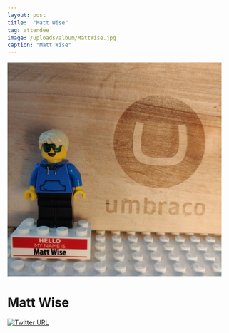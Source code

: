 ```yaml
---
layout: post
title:  "Matt Wise"
tag: attendee
image: /uploads/album/MattWise.jpg
caption: "Matt Wise"
---
```


![](/uploads/album/MattWise.jpg)
# Matt Wise

[![Twitter URL](https://img.shields.io/twitter/url/https/twitter.com/waltza86.svg?style=social&label=Follow%20%40waltza86)](https://twitter.com/waltza86)

